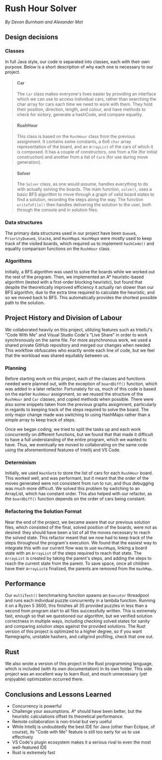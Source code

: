 # Rush Hour Solver
_By Devon Burnham and Alexander Mot_

## Design decisions
### Classes
In full Java style, our code is separated into classes, each with their own purpose. Below is a short description of why each one is necessary to our project.

>#### Car
>The `Car` class makes everyone's lives easier by providing an interface which we can use to access individual cars, rather than searching the char array for cars each time we need to work with them. They hold their position, direction, length, and colour, and have methods to check for victory, generate a hashCode, and compare equality.

>#### RushHour
>This class is based on the `RushHour` class from the previous assignment. It contains some constants, a 6x6 `char` array representation of the board, and an `ArrayList` of the cars of which it is composed. It has a couple of constructors, one from a file (for initial construction) and another from a list of `Car`s (for use during move generation).

>#### Solver
>The `Solver` class, as one would assume, handles everything to do with actually solving the boards. The main function, `solve()`, uses a basic BFS algorithm to move through a graph of valid board states to find a solution, recording the steps along the way. The function `writeToFile()` then handles delivering the solution to the user, both through the console and in solution files.

### Data structures
The primary data structures used in our project have been `Queue`s, `PriorityQueue`s, `Stack`s, and `HashMap`s. `HashMap`s were mostly used to keep track of the visited boards, which required us to implement `hashCode()` and equality comparison functions on the `RushHour` class.

### Algorithms
Initially, a BFS algorithm was used to solve the boards while we worked out the rest of the program. Then, we implemented an A* heuristic-based algorithm (tested with a first-order blocking heuristic), but found that despite the theoretically improved efficiency it actually ran slower than our BFS algorithm, due to the extra time required to calculate the heuristic, and so we moved back to BFS. This automatically provides the shortest possible path to the solution.

## Project History and Division of Labour
We collaborated heavily on this project, utilizing features such as IntelliJ's "Code With Me" and Visual Studio Code's "Live Share" in order to work synchronously on the same file. For more asynchronous work, we used a shared private GitHub repository and merged our changes when needed. This workflow obfuscates who exactly wrote each line of code, but we feel that the workload was shared equitably between us.

### Planning
Before starting work on this project, each of the classes and functions needed were planned out, with the exception of `boardDiff()` function, which was added in a later refactor. Fortunately for us, much of this code is based on the earlier `RushHour` assignment, so we reused the structure of the `RushHour` and `Car` classes, and copied methods when possible. There were also some snippets taken from the previous graphs assigmnent, particularly in regards to keeping track of the steps required to solve the board. The only major change made was switching to using HashMaps rather than a simple array to keep track of steps.

Once we began coding, we tried to split the tasks up and each work concurrently on different functions, but we found that that made it difficult to have a full understanding of the entire program, which we wanted to have. Thus, we eventually we moved to collaborating on the same code using the aforementioned features of Intellij and VS Code.

### Determinism
Initially, we used `HashSet`s to store the list of cars for each `RushHour` board. This worked well, and was performant, but it meant that the order of the moves generated were not consistent from run to run, and thus debugging was much more difficult. We solved this problem by switching to an ArrayList, which has constant order. This also helped with our refactor, as the `boardDiff()` function depends on the order of cars being constant.

### Refactoring the Solution Format
Near the end of the project, we became aware that our previous solution files, which consisted of the final, solved position of the boards, were not as desired: they should have been a list of all the moves necessary to reach the solved state. This refactor meant that we now had to keep track of the steps throughout the program's execution. We found that the easiest way to integrate this with our current flow was to use `HashMap`s, linking a board state with an `ArrayList` of the steps required to reach that state. The `ArrayList` is created by taking the parent's steps, and adding the steps to reach the current state from the parent. To save space, once all children have their `ArrayList`s finalized, the parents are removed from the `HashMap`.


## Performance
Our `multiTest()` benchmarking function spawns an `Executor` threadpool and runs each individual puzzle concurrently in a lambda function. Running it on a Ryzen 5 3600, this finishes all 35 provided puzzles in less than a second from program start to all files successfully written. This is extremely fast, enough so that we questioned our algorithm, but we verified solution correctness in multiple ways, including checking solved states for sanity and comparing solution steps against the provided solutions. The Rust version of this project is optimized to a higher degree, so if you want flamegraphs, unstable hashers, and callgrind profiling, check that one out.


## Rust
We also wrote a version of this project in the Rust programming language, which is included (with its own documentation) in its own folder. This side project was an excellent way to learn Rust, and much unnecessary (yet enjoyable) optimization occurred there.


## Conclusions and Lessons Learned
- Concurrency is powerful
- Challenge your assumptions. A* should have been better, but the heuristic calculations offset its theoretical performance.
- Remote collaboration is non-trivial but very useful
- While Intellij is undoubtedly the best IDE for Java (other than Eclipse, of course), its "Code with Me" feature is still too early for us to use effectively
- VS Code's plugin ecosystem makes it a serious rival to even the most well-featured IDE
- Rust is extremely fast
